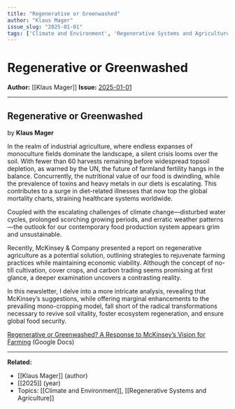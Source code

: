 ```yaml
---
title: "Regenerative or Greenwashed"
author: "Klaus Mager"
issue_slug: "2025-01-01"
tags: ['Climate and Environment', 'Regenerative Systems and Agriculture']
---
```


# Regenerative or Greenwashed

**Author:** [[Klaus Mager]]
**Issue:** [2025-01-01](https://plex.collectivesensecommons.org/2025-01-01/)

---

## Regenerative or Greenwashed
by **Klaus Mager**

In the realm of industrial agriculture, where endless expanses of monoculture fields dominate the landscape, a silent crisis looms over the soil. With fewer than 60 harvests remaining before widespread topsoil depletion, as warned by the UN, the future of farmland fertility hangs in the balance. Concurrently, the nutritional value of our food is dwindling, while the prevalence of toxins and heavy metals in our diets is escalating. This contributes to a surge in diet-related illnesses that now top the global mortality charts, straining healthcare systems worldwide.

Coupled with the escalating challenges of climate change—disturbed water cycles, prolonged scorching growing periods, and erratic weather patterns—the outlook for our contemporary food production system appears grim and unsustainable.

Recently, McKinsey & Company presented a report on regenerative agriculture as a potential solution, outlining strategies to rejuvenate farming practices while maintaining economic viability. Although the concept of no-till cultivation, cover crops, and carbon trading seems promising at first glance, a deeper examination uncovers a contrasting reality.

In this newsletter, I delve into a more intricate analysis, revealing that McKinsey’s suggestions, while offering marginal enhancements to the prevailing mono-cropping model, fall short of the radical transformations necessary to revive soil vitality, foster ecosystem regeneration, and ensure global food security.

[Regenerative or Greenwashed? A Response to McKinsey’s Vision for Farming](https://docs.google.com/document/d/1062jWQQK3XzDRKXB4L1H8SdiFC3xca8Tu5MX8ygsmK4/edit?usp=sharing) (Google Docs)

---

**Related:**
- [[Klaus Mager]] (author)
- [[2025]] (year)
- Topics: [[Climate and Environment]], [[Regenerative Systems and Agriculture]]

